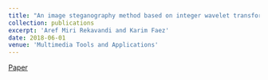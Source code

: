 ```yaml
---
title: "An image steganography method based on integer wavelet transform"
collection: publications
excerpt: 'Aref Miri Rekavandi and Karim Faez'
date: 2018-06-01
venue: 'Multimedia Tools and Applications'
---
```

[Paper](https://link.springer.com/article/10.1007/s11042-017-4935-z)
